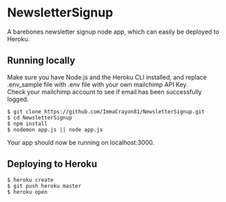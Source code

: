 # NewsletterSignup

A barebones newsletter signup node app, which can easily be deployed to Heroku. <br>
## Running locally
Make sure you have Node.js and the Heroku CLI installed, and replace .env_sample file with .env file with your own mailchimp API Key. <br>
Check your mailchimp account to see if email has been successfully logged.
```
$ git clone https://github.com/ImmaCrayon81/NewsletterSignup.git
$ cd NewsletterSignup
$ npm install
$ nodemon app.js || node app.js
```
Your app should now be running on localhost:3000.
<br>

## Deploying to Heroku
```
$ heroku create
$ git push heroku master
$ heroku open
```
